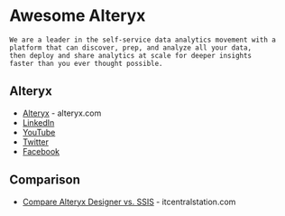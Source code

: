 # Awesome Alteryx

```
We are a leader in the self-service data analytics movement with a 
platform that can discover, prep, and analyze all your data, 
then deploy and share analytics at scale for deeper insights 
faster than you ever thought possible.
```

## Alteryx
* [Alteryx](https://www.alteryx.com) - alteryx.com
* [LinkedIn](https://www.linkedin.com/company/alteryx/)
* [YouTube](https://www.youtube.com/channel/UCHXZG5zyEXAdAC1zPooTKOQ)
* [Twitter](https://twitter.com/notifications)
* [Facebook](https://www.facebook.com/alteryx)


## Comparison
* [Compare Alteryx Designer vs. SSIS](https://www.itcentralstation.com/products/comparisons/alteryx-designer_vs_ssis) - itcentralstation.com
